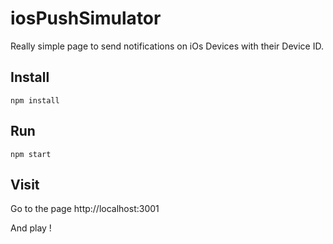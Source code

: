 # iosPushSimulator

Really simple page to send notifications on iOs Devices with their Device ID.

## Install 

`npm install`

## Run 
 
 `npm start`
 
## Visit 
 
 Go to the page http://localhost:3001
 
 And play ! 
